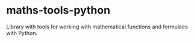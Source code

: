 # maths-tools-python
Library with tools for working with mathematical functions and formulaes with Python. 
